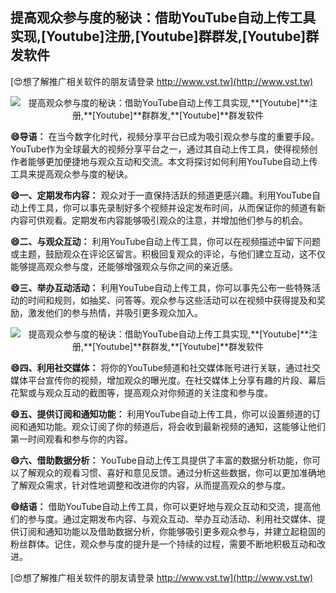 ## **提高观众参与度的秘诀：借助YouTube自动上传工具实现,**[Youtube]**注册,**[Youtube]**群群发,**[Youtube]**群发软件**

[😍想了解推广相关软件的朋友请登录 http://www.vst.tw](http://www.vst.tw)

 <center><img src="https://vst.tw/MP4/tuiguang/png/7.png" alt="提高观众参与度的秘诀：借助YouTube自动上传工具实现,**[Youtube]**注册,**[Youtube]**群群发,**[Youtube]**群发软件"></center>

**😄导语：**
在当今数字化时代，视频分享平台已成为吸引观众参与度的重要手段。YouTube作为全球最大的视频分享平台之一，通过其自动上传工具，使得视频创作者能够更加便捷地与观众互动和交流。本文将探讨如何利用YouTube自动上传工具来提高观众参与度的秘诀。

**😄一、定期发布内容：**
观众对于一直保持活跃的频道更感兴趣。利用YouTube自动上传工具，你可以事先录制好多个视频并设定发布时间，从而保证你的频道有新内容可供观看。定期发布内容能够吸引观众的注意，并增加他们参与的机会。

**😄二、与观众互动：**
利用YouTube自动上传工具，你可以在视频描述中留下问题或主题，鼓励观众在评论区留言。积极回复观众的评论，与他们建立互动，这不仅能够提高观众参与度，还能够增强观众与你之间的亲近感。

**😄三、举办互动活动：**
利用YouTube自动上传工具，你可以事先公布一些特殊活动的时间和规则，如抽奖、问答等。观众参与这些活动可以在视频中获得提及和奖励，激发他们的参与热情，并吸引更多观众加入。

 <center><img src="https://vst.tw/MP4/tuiguang/png/2.png" alt="提高观众参与度的秘诀：借助YouTube自动上传工具实现,**[Youtube]**注册,**[Youtube]**群群发,**[Youtube]**群发软件"></center>

**😄四、利用社交媒体：**
将你的YouTube频道和社交媒体账号进行关联，通过社交媒体平台宣传你的视频，增加观众的曝光度。在社交媒体上分享有趣的片段、幕后花絮或与观众互动的截图等，提高观众对你频道的关注度和参与度。

**😄五、提供订阅和通知功能：**
利用YouTube自动上传工具，你可以设置频道的订阅和通知功能。观众订阅了你的频道后，将会收到最新视频的通知，这能够让他们第一时间观看和参与你的内容。

**😄六、借助数据分析：**
YouTube自动上传工具提供了丰富的数据分析功能，你可以了解观众的观看习惯、喜好和意见反馈。通过分析这些数据，你可以更加准确地了解观众需求，针对性地调整和改进你的内容，从而提高观众的参与度。

**😄结语：**
借助YouTube自动上传工具，你可以更好地与观众互动和交流，提高他们的参与度。通过定期发布内容、与观众互动、举办互动活动、利用社交媒体、提供订阅和通知功能以及借助数据分析，你能够吸引更多观众参与，并建立起稳固的粉丝群体。记住，观众参与度的提升是一个持续的过程，需要不断地积极互动和改进。

[😍想了解推广相关软件的朋友请登录 http://www.vst.tw](http://www.vst.tw)



